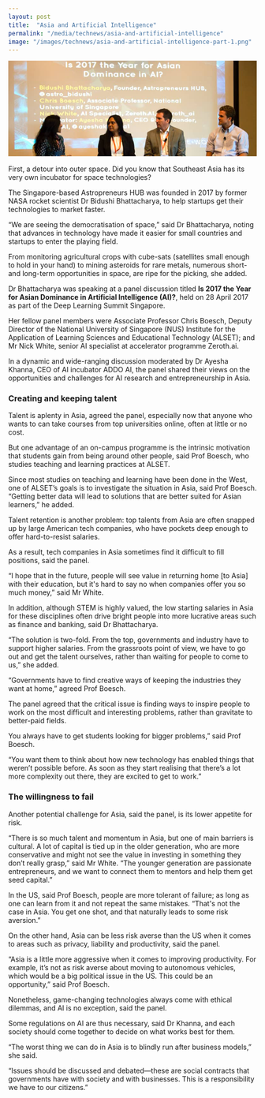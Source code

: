 ```yaml
---
layout: post
title:  "Asia and Artificial Intelligence"
permalink: "/media/technews/asia-and-artificial-intelligence"
image: "/images/technews/asia-and-artificial-intelligence-part-1.png"
---
```


![Asia and Artificial Intelligence](/images/technews/asia-and-artificial-intelligence-part-1.png)

First, a detour into outer space. Did you know that Southeast Asia has its very own incubator for space technologies?

The Singapore-based Astropreneurs HUB was founded in 2017 by former NASA rocket scientist Dr Bidushi Bhattacharya, to help startups get their technologies to market faster.

“We are seeing the democratisation of space,” said Dr Bhattacharya, noting that advances in technology have made it easier for small countries and startups to enter the playing field.

From monitoring agricultural crops with cube-sats (satellites small enough to hold in your hand) to mining asteroids for rare metals, numerous short- and long-term opportunities in space, are ripe for the picking, she added.

Dr Bhattacharya was speaking at a panel discussion titled **Is 2017 the Year for Asian Dominance in Artificial Intelligence (AI)?**, held on 28 April 2017 as part of the Deep Learning Summit Singapore.

Her fellow panel members were Associate Professor Chris Boesch, Deputy Director of the National University of Singapore (NUS) Institute for the Application of Learning Sciences and Educational Technology (ALSET); and Mr Nick White, senior AI specialist at accelerator programme Zeroth.ai.

In a dynamic and wide-ranging discussion moderated by Dr Ayesha Khanna, CEO of AI incubator ADDO AI, the panel shared their views on the opportunities and challenges for AI research and entrepreneurship in Asia.

### **Creating and keeping talent**
Talent is aplenty in Asia, agreed the panel, especially now that anyone who wants to can take courses from top universities online, often at little or no cost.

But one advantage of an on-campus programme is the intrinsic motivation that students gain from being around other people, said Prof Boesch, who studies teaching and learning practices at ALSET.

Since most studies on teaching and learning have been done in the West, one of ALSET’s goals is to investigate the situation in Asia, said Prof Boesch. “Getting better data will lead to solutions that are better suited for Asian learners,” he added.

Talent retention is another problem: top talents from Asia are often snapped up by large American tech companies, who have pockets deep enough to offer hard-to-resist salaries.

As a result, tech companies in Asia sometimes find it difficult to fill positions, said the panel.

“I hope that in the future, people will see value in returning home [to Asia] with their education, but it's hard to say no when companies offer you so much money,” said Mr White.

In addition, although STEM is highly valued, the low starting salaries in Asia for these disciplines often drive bright people into more lucrative areas such as finance and banking, said Dr Bhattacharya.

“The solution is two-fold. From the top, governments and industry have to support higher salaries. From the grassroots point of view, we have to go out and get the talent ourselves, rather than waiting for people to come to us,” she added.

“Governments have to find creative ways of keeping the industries they want at home,” agreed Prof Boesch.

The panel agreed that the critical issue is finding ways to inspire people to work on the most difficult and interesting problems, rather than gravitate to better-paid fields.

You always have to get students looking for bigger problems,” said Prof Boesch.

“You want them to think about how new technology has enabled things that weren’t possible before. As soon as they start realising that there’s a lot more complexity out there, they are excited to get to work.”

### **The willingness to fail**
Another potential challenge for Asia, said the panel, is its lower appetite for risk.

“There is so much talent and momentum in Asia, but one of main barriers is cultural. A lot of capital is tied up in the older generation, who are more conservative and might not see the value in investing in something they don’t really grasp,” said Mr White. “The younger generation are passionate entrepreneurs, and we want to connect them to mentors and help them get seed capital.”

In the US, said Prof Boesch, people are more tolerant of failure; as long as one can learn from it and not repeat the same mistakes. “That's not the case in Asia. You get one shot, and that naturally leads to some risk aversion.”

On the other hand, Asia can be less risk averse than the US when it comes to areas such as privacy, liability and productivity, said the panel.

“Asia is a little more aggressive when it comes to improving productivity. For example, it’s not as risk averse about moving to autonomous vehicles, which would be a big political issue in the US. This could be an opportunity,” said Prof Boesch.

Nonetheless, game-changing technologies always come with ethical dilemmas, and AI is no exception, said the panel.

Some regulations on AI are thus necessary, said Dr Khanna, and each society should come together to decide on what works best for them.

“The worst thing we can do in Asia is to blindly run after business models,” she said.

“Issues should be discussed and debated—these are social contracts that governments have with society and with businesses. This is a responsibility we have to our citizens.”
